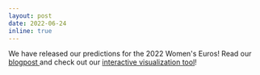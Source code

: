 ```yaml
---
layout: post
date: 2022-06-24
inline: true
---
```


We have released our predictions for the 2022 Women's Euros!
Read our 
<a target="_blank" href="https://dtai.cs.kuleuven.be/sports/blog/women's-euro-2022-predictions:-sweden-and-france-favorites-for-title/"> blogpost </a> 
and check out our <a target="_blank" href="https://dtai.cs.kuleuven.be/sports/euro2022/"> interactive visualization tool</a>! 
